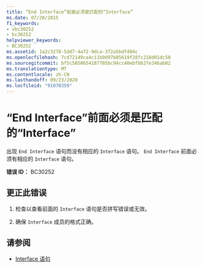 ```yaml
---
title: “End Interface”前面必须是匹配的“Interface”
ms.date: 07/20/2015
f1_keywords:
- vbc30252
- bc30252
helpviewer_keywords:
- BC30252
ms.assetid: 1a2c3278-5dd7-4a72-9dca-3f2a5bdfd04c
ms.openlocfilehash: 7cd72149ca4c11b9d97b85619f28fc218d01dc50
ms.sourcegitcommit: bf5c5850654187705bc94cc40ebfb62fe346ab02
ms.translationtype: MT
ms.contentlocale: zh-CN
ms.lasthandoff: 09/23/2020
ms.locfileid: "91070359"
---
```

# <a name="end-interface-must-be-preceded-by-a-matching-interface"></a>“End Interface”前面必须是匹配的“Interface”

出现 `End Interface` 语句而没有相应的 `Interface` 语句。 `End Interface` 前面必须有相应的 `Interface` 语句。  
  
 **错误 ID：** BC30252  
  
## <a name="to-correct-this-error"></a>更正此错误  
  
1. 检查以查看前面的 `Interface` 语句是否拼写错误或无效。  
  
2. 确保 `Interface` 成员的格式正确。  
  
## <a name="see-also"></a>请参阅

- [Interface 语句](../language-reference/statements/interface-statement.md)
